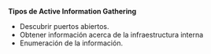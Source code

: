 **Tipos de  Active Information Gathering**

- Descubrir puertos abiertos.
- Obtener información acerca de la infraestructura interna
- Enumeración de la información.
